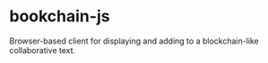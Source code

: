 # bookchain-js
Browser-based client for displaying and adding to a blockchain-like collaborative text.
